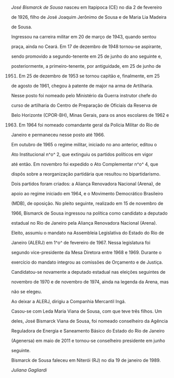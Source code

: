 

*José Bismarck de Sousa* nasceu em Itapipoca (CE) no dia 2 de fevereiro

de 1926, filho de José Joaquim Jerônimo de Sousa e de Maria Lia Madeira

de Sousa.



Ingressou na carreira militar em 20 de março de 1943, quando sentou

praça, ainda no Ceará. Em 17 de dezembro de 1948 tornou-se aspirante,

sendo promovido a segundo-tenente em 25 de junho do ano seguinte e,

posteriormente, a primeiro-tenente, por antiguidade, em 25 de junho de

1951. Em 25 de dezembro de 1953 se tornou capitão e, finalmente, em 25

de agosto de 1961, chegou à patente de major na arma de Artilharia.

Nesse posto foi nomeado pelo Ministério da Guerra instrutor chefe do

curso de artilharia do Centro de Preparação de Oficiais da Reserva de

Belo Horizonte (CPOR-BH), Minas Gerais, para os anos escolares de 1962 e

1963. Em 1964 foi nomeado comandante geral da Polícia Militar do Rio de

Janeiro e permaneceu nesse posto até 1966.



Em outubro de 1965 o regime militar, iniciado no ano anterior, editou o

Ato Institucional n^o^ 2, que extinguiu os partidos políticos em vigor

até então. Em novembro foi expedido o Ato Complementar n^o^ 4, que

dispôs sobre a reorganização partidária que resultou no bipartidarismo.

Dois partidos foram criados: a Aliança Renovadora Nacional (Arena), de

apoio ao regime iniciado em 1964, e o Movimento Democrático Brasileiro

(MDB), de oposição. No pleito seguinte, realizado em 15 de novembro de

1966, Bismarck de Sousa ingressou na política como candidato a deputado

estadual no Rio de Janeiro pela Aliança Renovadora Nacional (Arena).

Eleito, assumiu o mandato na Assembleia Legislativa do Estado do Rio de

Janeiro (ALERJ) em 1^o^ de fevereiro de 1967. Nessa legislatura foi

segundo vice-presidente da Mesa Diretora entre 1968 e 1969. Durante o

exercício do mandato integrou as comissões de Orçamento e de Justiça.



Candidatou-se novamente a deputado estadual nas eleições seguintes de

novembro de 1970 e de novembro de 1974, ainda na legenda da Arena, mas

não se elegeu.



Ao deixar a ALERJ, dirigiu a Companhia Mercantil Ingá.



Casou-se com Leda Maria Viana de Sousa, com que teve três filhos. Um

deles, José Bismarck Viana de Sousa, foi nomeado conselheiro da Agência

Reguladora de Energia e Saneamento Básico do Estado do Rio de Janeiro

(Agenersa) em maio de 2011 e tornou-se conselheiro presidente em junho

seguinte.



Bismarck de Sousa faleceu em Niterói (RJ) no dia 19 de janeiro de 1989.



*Juliana Gagliardi*



